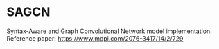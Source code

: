# SAGCN
Syntax-Aware and Graph Convolutional Network model implementation. Reference paper: https://www.mdpi.com/2076-3417/14/2/729
